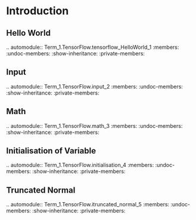 Introduction
============


Hello World
-----------

.. automodule:: Term_1.TensorFlow.tensorflow_HelloWorld_1
   :members:
   :undoc-members:
   :show-inheritance:
   :private-members:

Input
-----

.. automodule:: Term_1.TensorFlow.input_2
   :members:
   :undoc-members:
   :show-inheritance:
   :private-members:

Math
----

.. automodule:: Term_1.TensorFlow.math_3
   :members:
   :undoc-members:
   :show-inheritance:
   :private-members:

Initialisation of Variable
--------------------------

.. automodule:: Term_1.TensorFlow.initialisation_4
   :members:
   :undoc-members:
   :show-inheritance:
   :private-members:

Truncated Normal
----------------

.. automodule:: Term_1.TensorFlow.itruncated_normal_5
   :members:
   :undoc-members:
   :show-inheritance:
   :private-members: